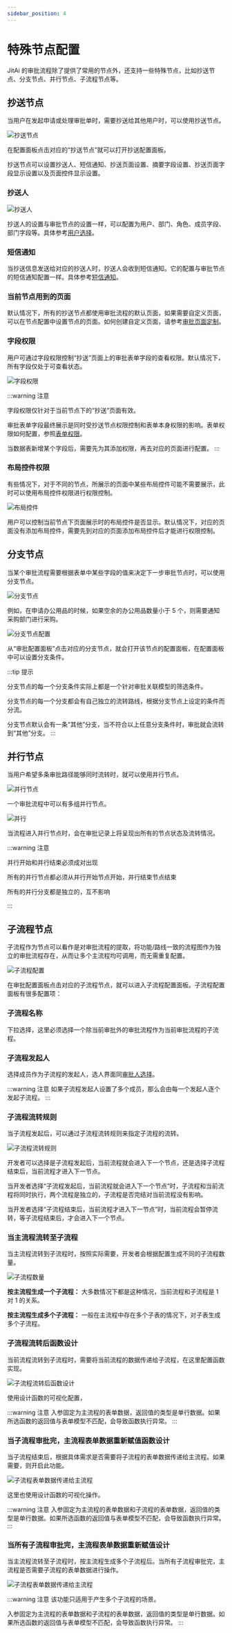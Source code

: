 ```yaml
---
sidebar_position: 4
---
```


# 特殊节点配置

JitAi 的审批流程除了提供了常用的节点外，还支持一些特殊节点，比如抄送节点、分支节点、并行节点、子流程节点等。

## 抄送节点

当用户在发起申请或处理审批单时，需要抄送给其他用户时，可以使用抄送节点。

![抄送节点](./img/workflow_2025-08-25_15-29-36.gif)

在配置面板点击对应的“抄送节点”就可以打开抄送配置面板。

抄送节点可以设置抄送人、短信通知、抄送页面设置、摘要字段设置、抄送页面字段显示设置以及页面控件显示设置。

### 抄送人

![抄送人](./img/workflow_2025-08-25_15-34-05.png)

抄送人的设置与审批节点的设置一样，可以配置为用户、部门、角色、成员字段、部门字段等。具体参考[用户选择](./审批节点配置.md#审批人设置)。

### 短信通知

当抄送信息发送给对应的抄送人时，抄送人会收到短信通知。它的配置与审批节点的短信通知配置一样。具体参考[短信通知](./审批节点配置.md#短信通知)。

### 当前节点用到的页面

默认情况下，所有的抄送节点都使用审批流程的默认页面，如果需要自定义页面，可以在节点配置中设置节点的页面。如何创建自定义页面，请参考[审批页面定制](./审批页面定制.md)。

### 字段权限

用户可通过字段权限控制“抄送”页面上的审批表单字段的查看权限。默认情况下，所有字段仅处于可查看状态。

![字段权限](./img/workflow_2025-08-25_15-37-46.png)

:::warning 注意

字段权限仅针对于当前节点下的“抄送”页面有效。

审批表单字段最终展示是同时受抄送节点权限控制和表单本身权限的影响。表单权限如何配置，参照[表单权限](../在页面中使用功能组件/表单组件.md#字段操作权限)。

当数据表新增某个字段后，需要先为其添加权限，再去对应的页面进行配置。
:::

### 布局控件权限

有些情况下，对于不同的节点，所展示的页面中某些布局控件可能不需要展示，此时可以使用布局控件权限进行权限控制。

![布局控件](./img/workflow_2025-08-25_15-38-43.png)

用户可以控制当前节点下页面展示时的布局控件是否显示。默认情况下，对应的页面没有添加布局控件，需要先到对应的页面添加布局控件后才能进行权限控制。

## 分支节点

当某个审批流程需要根据表单中某些字段的值来决定下一步审批节点时，可以使用分支节点。

![分支节点](./img/workflow_2025-08-25_16-34-26.png)

例如，在申请办公用品的时候，如果空余的办公用品数量小于 5 个，则需要通知采购部门进行采购。

![分支节点配置](./img/workflow_2025-08-25_16-40-01.png)

从“审批配置面板”点击对应的分支节点，就会打开该节点的配置面板，在配置面板中可以设置分支条件。

:::tip 提示

分支节点的每一个分支条件实际上都是一个针对审批关联模型的筛选条件。

分支节点的每一个分支都会有自己独立的流转路线，根据分支节点上设定的条件而分流。

分支节点默认会有一条“其他”分支，当不符合以上任意分支条件时，审批就会流转到“其他”分支。
:::

## 并行节点

当用户希望多条审批路径能够同时流转时，就可以使用并行节点。

![并行节点](./img/workflow_2025-08-25_16-52-18.png)

一个审批流程中可以有多组并行节点。

![并行](./img/workflow_2025-08-25_17-01-43.png)

当流程进入并行节点时，会在审批记录上将呈现出所有的节点状态及流转情况。

:::warning 注意

并行开始和并行结束必须成对出现

所有的并行节点都必须从并行开始节点开始，并行结束节点结束

所有的并行分支都是独立的，互不影响

:::

## 子流程节点

子流程作为节点可以看作是对审批流程的提取，将功能/路线一致的流程图作为独立的审批流程存在，从而让多个主流程均可调用，而无需重复配置。

![子流程配置](./img/workflow_2025-08-26_17-43-57.png)

在审批配置面板点击对应的子流程节点，就可以进入子流程配置面板。子流程配置面板有很多配置项：

### 子流程名称

下拉选择，这里必须选择一个除当前审批外的审批流程作为当前审批流程的子流程。

### 子流程发起人

选择成员作为子流程的发起人，选人界面同[审批人选择](./审批节点配置.md#审批人设置)。

:::warning 注意
如果子流程发起人设置了多个成员，那么会由每一个发起人逐个发起子流程。
:::

### 子流程流转规则

当子流程发起后，可以通过子流程流转规则来指定子流程的流转。

![子流程流转规则](./img/workflow_2025-08-26_18-32-47.png)

开发者可以选择是子流程发起后，当前流程就会进入下一个节点，还是选择子流程结束后，当前流程才进入下一节点。

当开发者选择“子流程发起后，当前流程就会进入下一个节点”时，子流程和当前流程将同时执行，两个流程是独立的，子流程是否完结对当前流程没有影响。

当开发者选择“子流程结束后，当前流程才进入下一节点”时，当前流程会暂停流转，等子流程结束后，才会进入下一个节点。

### 当主流程流转至子流程

当主流程流转到子流程时，按照实际需要，开发者会根据配置生成不同的子流程数量。

![子流程数量](./img/workflow_2025-08-26_18-41-35.png)

**按主流程生成一个子流程：** 大多数情况下都是这种情况，当前流程和子流程是 1 对 1 的关系。

**按主流程生成多个子流程：** 一般在主流程中存在多个子表的情况下，对子表生成多个子流程。

### 子流程流转后函数设计

当前流程流转到子流程时，需要将当前流程的数据传递给子流程，在这里配置函数实现。

![子流程流转后函数设计](./img/workflow_2025-08-26_18-49-53.png)

使用设计函数的可视化配置，

:::warning 注意
入参固定为主流程的表单数据，返回值的类型是单行数据。如果所选函数的返回值与表单模型不匹配，会导致函数执行异常。
:::

### 当子流程审批完，主流程表单数据重新赋值函数设计

当子流程结束后，根据具体需求是否需要将子流程的表单数据传递给主流程。如果需要，则开启此功能。

![子流程表单数据传递给主流程](./img/workflow_2025-08-26_18-55-38.png)

这里也使用设计函数的可视化操作。

:::warning 注意
入参固定为主流程的表单数据和子流程的表单数据，返回值的类型是单行数据。如果所选函数的返回值与表单模型不匹配，会导致函数执行异常。
:::

### 当所有子流程审批完，主流程表单数据重新赋值设计

当主流程流转至子流程时，按主流程生成多个子流程后。当所有子流程审批完，主流程是否需要子流程的表单数据进行操作。

![子流程表单数据传递给主流程](./img/workflow_2025-08-26_18-59-57.png)

:::warning 注意
该功能只适用于产生多个子流程的场景。

入参固定为主流程的表单数据和子流程的表单数据，返回值的类型是单行数据。如果所选函数的返回值与表单模型不匹配，会导致函数执行异常。
:::
